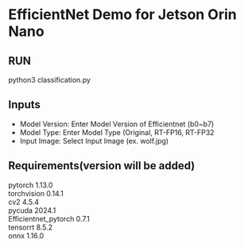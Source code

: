 # EfficientNet Demo for Jetson Orin Nano

## RUN
python3 classification.py

## Inputs
 - Model Version: Enter Model Version of Efficientnet (b0~b7)
 - Model Type: Enter Model Type (Original, RT-FP16, RT-FP32
 - Input Image: Select Input Image (ex. wolf.jpg)

## Requirements(version will be added)
pytorch 1.13.0  
torchvision 0.14.1  
cv2 4.5.4  
pycuda 2024.1  
Efficientnet_pytorch 0.7.1  
tensorrt 8.5.2  
onnx 1.16.0  
